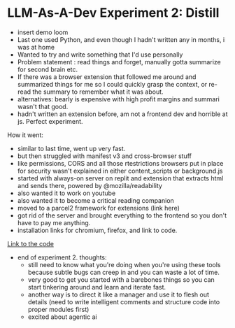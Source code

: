 # LLM-As-A-Dev Experiment 2: Distill

- insert demo loom
- Last one used Python, and even though I hadn't written any in months, i was at home
- Wanted to try and write something that I'd use personally
- Problem statement : read things and forget, manually gotta summarize for second brain etc.
- If there was a browser extension that followed me around and summarized things for me so I could quickly grasp the context, or re-read the summary to remember what it was about.
- alternatives: bearly is expensive with high profit margins and summari wasn't that good.
- hadn't written an extension before, am not a frontend dev and horrible at js. Perfect experiment.

How it went:

- similar to last time, went up very fast.
- but then struggled with manifest v3 and cross-browser stuff
- like permissions, CORS and all those rtestrictions browsers put in place for security wasn't explained in either content_scripts or background.js
- started with always-on server on replit and extension that extracts html and sends there, powered by @mozilla/readability
- also wanted it to work on youtube
- also wanted it to become a critical reading companion
- moved to a parcel2 framework for extensions (link here)
- got rid of the server and brought everything to the frontend so you don't have to pay me anything.
- installation links for chromium, firefox, and link to code.

[Link to the code]()

- end of experiment 2. thoughts:
  - still need to know what you're doing when you're using these tools because subtle bugs can creep in and you can waste a lot of time.
  - very good to get you started with a barebones things so you can start tinkering around and learn and iterate fast.
  - another way is to direct it like a manager and use it to flesh out details (need to write intelligent comments and structure code into proper modules first)
  - excited about agentic ai <link to next gen Codex video>
